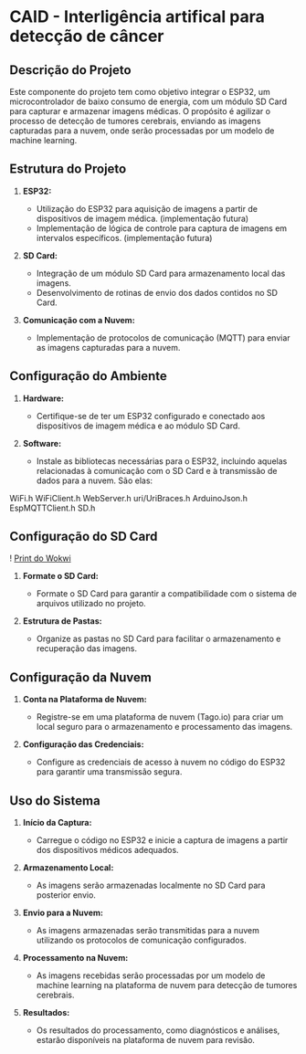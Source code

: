 
# CAID - Interligência artifical para detecção de câncer

## Descrição do Projeto

Este componente do projeto tem como objetivo integrar o ESP32, um microcontrolador de baixo consumo de energia, com um módulo SD Card para capturar e armazenar imagens médicas. O propósito é agilizar o processo de detecção de tumores cerebrais, enviando as imagens capturadas para a nuvem, onde serão processadas por um modelo de machine learning.

## Estrutura do Projeto

1. **ESP32:**
   - Utilização do ESP32 para aquisição de imagens a partir de dispositivos de imagem médica. (implementação futura)
   - Implementação de lógica de controle para captura de imagens em intervalos específicos. (implementação futura)

2. **SD Card:**
   - Integração de um módulo SD Card para armazenamento local das imagens.
   - Desenvolvimento de rotinas de envio dos dados contidos no SD Card.

3. **Comunicação com a Nuvem:**
   - Implementação de protocolos de comunicação (MQTT) para enviar as imagens capturadas para a nuvem.

## Configuração do Ambiente

1. **Hardware:**
   - Certifique-se de ter um ESP32 configurado e conectado aos dispositivos de imagem médica e ao módulo SD Card.

2. **Software:**
   - Instale as bibliotecas necessárias para o ESP32, incluindo aquelas relacionadas à comunicação com o SD Card e à transmissão de dados para a nuvem. São elas:

WiFi.h
WiFiClient.h
WebServer.h
uri/UriBraces.h
ArduinoJson.h
EspMQTTClient.h
SD.h

## Configuração do SD Card

! [Print do Wokwi](https://github.com/TonyWillianFIAP/Edge-GS2/blob/main/img/Arquitetura.png)

1. **Formate o SD Card:**
   - Formate o SD Card para garantir a compatibilidade com o sistema de arquivos utilizado no projeto.

2. **Estrutura de Pastas:**
   - Organize as pastas no SD Card para facilitar o armazenamento e recuperação das imagens.

## Configuração da Nuvem

1. **Conta na Plataforma de Nuvem:**
   - Registre-se em uma plataforma de nuvem (Tago.io) para criar um local seguro para o armazenamento e processamento das imagens.

2. **Configuração das Credenciais:**
   - Configure as credenciais de acesso à nuvem no código do ESP32 para garantir uma transmissão segura.

## Uso do Sistema

1. **Início da Captura:**
   - Carregue o código no ESP32 e inicie a captura de imagens a partir dos dispositivos médicos adequados.

2. **Armazenamento Local:**
   - As imagens serão armazenadas localmente no SD Card para posterior envio.

3. **Envio para a Nuvem:**
   - As imagens armazenadas serão transmitidas para a nuvem utilizando os protocolos de comunicação configurados.

4. **Processamento na Nuvem:**
   - As imagens recebidas serão processadas por um modelo de machine learning na plataforma de nuvem para detecção de tumores cerebrais.

5. **Resultados:**
   - Os resultados do processamento, como diagnósticos e análises, estarão disponíveis na plataforma de nuvem para revisão.